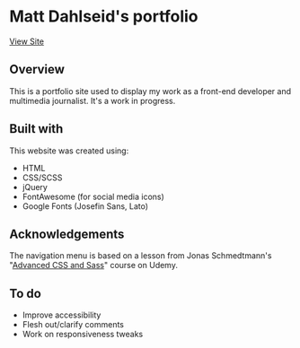 # Matt Dahlseid's portfolio
[View Site](https://mattdahlseid.github.io/)

## Overview
This is a portfolio site used to display my work as a front-end developer and multimedia journalist. It's a work in progress.

## Built with
This website was created using: 
* HTML
* CSS/SCSS
* jQuery
* FontAwesome (for social media icons)
* Google Fonts (Josefin Sans, Lato)

## Acknowledgements
The navigation menu is based on a lesson from Jonas Schmedtmann's "[Advanced CSS and Sass](https://www.udemy.com/advanced-css-and-sass/)" course on Udemy.

## To do
* Improve accessibility
* Flesh out/clarify comments
* Work on responsiveness tweaks
